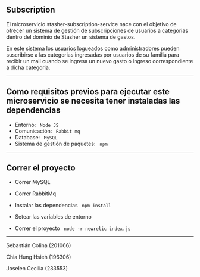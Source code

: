 ## Subscription
El microservicio stasher-subscription-service nace con el objetivo de ofrecer un sistema de gestión de subscripciones de usuarios a categorias dentro del dominio de Stasher un sistema de gastos. 

En este sistema los usuarios logueados como administradores pueden suscribirse a las categorias ingresadas por usuarios de su familia para recibir un mail cuando se ingresa un nuevo gasto o ingreso correspondiente a dicha categoria.

---

## Como requisitos previos para ejecutar este microservicio se necesita tener instaladas las dependencias 

 - Entorno: <code> Node JS </code>
- Comunicación: <code> Rabbit mq </code>
 - Database: <code> MySQL</code>
 - Sistema de gestión de paquetes: <code> npm</code>
---

## Correr el proyecto
- Correr MySQL
- Correr RabbitMq
- Instalar las dependencias
<code> npm install </code>

- Setear las variables de entorno
- Correr el proyecto <code>  node -r newrelic index.js </code>

--- 

Sebastián Colina (201066) 

Chia Hung Hsieh (196306)

Joselen Cecilia (233553)